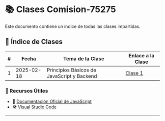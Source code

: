 # 📚 Clases Comision-75275


Este documento contiene un índice de todas las clases impartidas.

## 📆 Índice de Clases

| #  |   Fecha    |             Tema de la Clase                         | Enlace a la Clase |
|----|------------|--------------------------------------------|-----------------------------------------|
| 1  | 2025-02-18 | Principios Básicos de JavaScript y Backend | [Clase 1](https://github.com/JerlibGnzlz/Comision-75275/blob/main/practica.js) |


### 🎯 Recursos Útiles
- 📌 [Documentación Oficial de JavaScript](https://developer.mozilla.org/es/docs/Web/JavaScript)
- 🛠️ [Visual Studio Code](https://code.visualstudio.com/)

---


